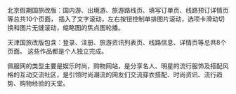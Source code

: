 北京假期国旅改版：国内游、出境游、旅游路线页、填写订单页、线路预订详情页等总共10个页面，
插入了文字滚动，左右按钮控制单排图片滚动，选项卡滑动切换和图片无缝滚动，缩略图的焦点图轮播。



天津国旅改版包含：登录、注册、旅游资讯列表页、线路信息、详情页等总共8个页面。
这些作品都是个人独立完成。


佩服网的类型主要是娱乐时尚，购物网站，是分享名人、明星的流行服饰及搭配风格的互动交流社区，是引领时尚潮流的网友们交流穿衣搭配、时尚资讯、流行趋势、购物经验的天堂。
